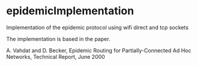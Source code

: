 # epidemicImplementation
Implementation of the epidemic protocol  using wifi direct and tcp sockets

The implementation is based in the paper.

A. Vahdat and D. Becker, Epidemic Routing for Partially-Connected Ad Hoc Networks, Technical Report, June 2000

